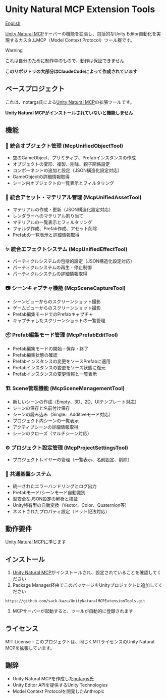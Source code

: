 # Unity Natural MCP Extension Tools

[English](README.md)

[Unity Natural MCP](https://github.com/notargs/UnityNaturalMCP)サーバーの機能を拡張し、包括的なUnity Editor自動化を実現するカスタムMCP（Model Context Protocol）ツール群です。

> [!WARNING]
> これは自分のために制作中のもので、動作は保証できません

**このリポジトリの大部分はClaudeCodeによって作成されています**

## ベースプロジェクト

これは、notargs氏による[Unity Natural MCP](https://github.com/notargs/UnityNaturalMCP)の拡張ツールです。

**Unity Natural MCPがインストールされていないと機能しません**

## 機能

### 🎯 統合オブジェクト管理 (McpUnifiedObjectTool)
- 空のGameObject、プリミティブ、Prefabインスタンスの作成
- オブジェクトの変形、複製、削除、親子関係設定
- コンポーネントの追加と設定（JSON構造化設定対応）
- GameObjectの詳細情報取得
- シーン内オブジェクトの一覧表示とフィルタリング

### 🎨 統合アセット・マテリアル管理 (McpUnifiedAssetTool)
- マテリアルの作成・更新（JSON構造化設定対応）
- レンダラーへのマテリアル割り当て
- マテリアルの一覧表示とフィルタリング
- フォルダ作成、Prefab作成、アセット削除
- Prefabの一覧表示と詳細情報取得

### ✨ 統合エフェクトシステム (McpUnifiedEffectTool)
- パーティクルシステムの包括的設定（JSON構造化設定対応）
- パーティクルシステムの再生・停止制御
- パーティクルシステムの詳細情報取得

### 📷 シーンキャプチャ機能 (McpSceneCaptureTool)
- シーンビューからのスクリーンショット撮影
- ゲームビューからのスクリーンショット撮影
- Prefab編集モードでのPrefabキャプチャ
- キャプチャしたスクリーンショットの一覧管理

### 📦 Prefab編集モード管理 (McpPrefabEditTool)
- Prefab編集モードの開始・保存・終了
- Prefab編集状態の確認
- Prefabインスタンスの変更をソースPrefabに適用
- Prefabインスタンスの変更をソース状態に復元
- Prefabインスタンスの変更情報と一覧表示

### 🏗️ Scene管理機能 (McpSceneManagementTool)
- 新しいシーンの作成（Empty、3D、2D、UIテンプレート対応）
- シーンの保存と名前付け保存
- シーンの読み込み（Single、Additiveモード対応）
- プロジェクト内シーンの一覧表示
- アクティブシーンの詳細情報取得
- シーンのクローズ（マルチシーン対応）

### ⚙️ プロジェクト設定管理 (McpProjectSettingsTool)
- プロジェクトレイヤーの管理（一覧表示、名前設定、削除）

### 🔧 共通基盤システム
- 統一されたエラーハンドリングとログ出力
- Prefabモード/シーンモード自動識別
- 型安全なJSON設定の解析と検証
- Unity特有型の自動変換（Vector、Color、Quaternion等）
- ネストされたプロパティ設定（ドット記法対応）

## 動作要件

[Unity Natural MCP](https://github.com/notargs/UnityNaturalMCP/tree/main?tab=readme-ov-file#requirements)に準じます

## インストール

1. [Unity Natural MCP](https://github.com/notargs/UnityNaturalMCP)がインストールされ、設定されていることを確認してください
2. Package Manager経由でこのパッケージをUnityプロジェクトに追加してください
   
  ```
  https://github.com/sack-kazu/UnityNaturalMCPExtensionTools.git
  ```

3. MCPサーバーが起動すると、ツールが自動的に登録されます

## ライセンス

MIT License - このプロジェクトは、同じくMITライセンスのUnity Natural MCPを拡張しています。


## 謝辞

- Unity Natural MCPを作成した[notargs](https://github.com/notargs)氏
- Unity Editor APIを提供するUnity Technologies
- Model Context Protocolを開発したAnthropic